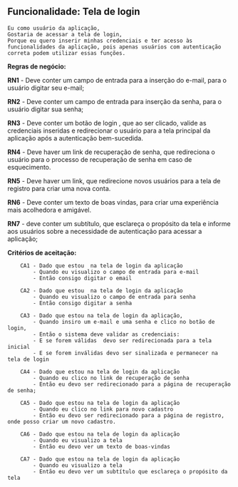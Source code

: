 ## Funcionalidade: Tela de login

    Eu como usuário da aplicação,
    Gostaria de acessar a tela de login,
    Porque eu quero inserir minhas credenciais e ter acesso às funcionalidades da aplicação, pois apenas usuários com autenticação correta podem utilizar essas funções.

**Regras de negócio:**

**RN1** - Deve conter um campo de entrada para a inserção do e-mail, para o  usuário digitar seu e-mail;

**RN2** - Deve conter um campo de entrada para inserção da senha, para o usuário digitar sua senha;

**RN3** - Deve conter um botão de login ,  que ao ser clicado, valide as credenciais inseridas e redirecionar o usuário para a tela principal da aplicação após a autenticação bem-sucedida. 

**RN4** - Deve haver um link de recuperação de senha, que redireciona o usuário para o processo de recuperação de senha em caso de esquecimento.

**RN5** - Deve haver um link, que redirecione novos usuários para a tela de registro para criar uma nova conta.

**RN6** - Deve conter um texto de boas vindas, para criar uma experiência mais acolhedora e amigável.

**RN7** - deve conter um subtítulo, que esclareça o propósito da tela e informe aos usuários sobre a necessidade de autenticação para acessar a aplicação;


**Critérios de aceitação:**

        CA1 - Dado que estou  na tela de login da aplicação 
            - Quando eu visualizo o campo de entrada para e-mail
            - Então consigo digitar o email 

        CA2 - Dado que estou  na tela de login da aplicação 
            - Quando eu visualizo o campo de entrada para senha
            - Então consigo digitar a senha

        CA3 - Dado que estou na tela de login da aplicação,
            - Quando insiro um e-mail e uma senha e clico no botão de login,
            - Então o sistema deve validar as credenciais:
            - E se forem válidas  devo ser redirecionada para a tela inicial 
            - E se forem inválidas devo ser sinalizada e permanecer na tela de login

        CA4 - Dado que estou na tela de login da aplicação 
            - Quando eu clico no link de recuperação de senha
            - Então eu devo ser redirecionado para a página de recuperação de senha;

        CA5 - Dado que estou na tela de login da aplicação 
            - Quando eu clico no link para novo cadastro
            - Então eu devo ser redirecionado para a página de registro, onde posso criar um novo cadastro.

        CA6 - Dado que estou na tela de login da aplicação 
            - Quando eu visualizo a tela
            - Então eu devo ver um texto de boas-vindas 

        CA7 - Dado que estou na tela de login da aplicação 
            - Quando eu visualizo a tela
            - Então eu devo ver um subtítulo que esclareça o propósito da tela 
